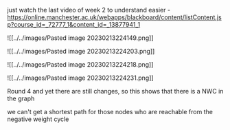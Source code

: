 just watch the last video of week 2 to understand easier - https://online.manchester.ac.uk/webapps/blackboard/content/listContent.jsp?course_id=_72777_1&content_id=_13877941_1

![[../../images/Pasted image 20230213224149.png]]

![[../../images/Pasted image 20230213224203.png]]

![[../../images/Pasted image 20230213224218.png]]

![[../../images/Pasted image 20230213224231.png]]

Round 4 and yet there are still changes, so this shows that there is a NWC in the graph

we can't get a shortest path for those nodes who are reachable from the negative weight cycle